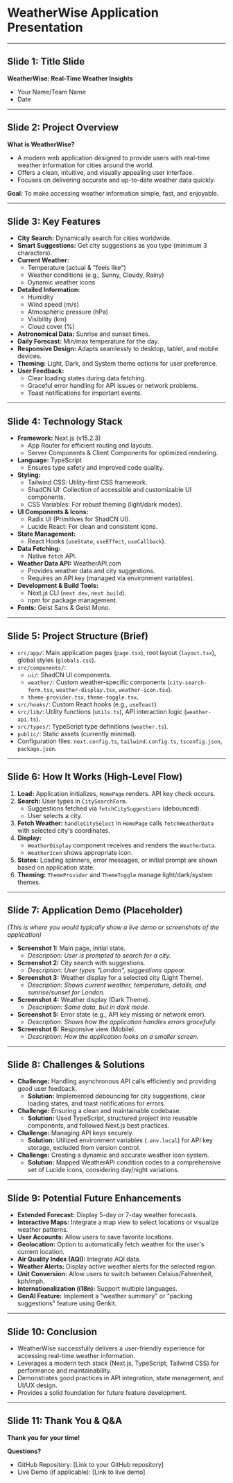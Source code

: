 
# WeatherWise Application Presentation

---

## Slide 1: Title Slide

**WeatherWise: Real-Time Weather Insights**

*   Your Name/Team Name
*   Date

---

## Slide 2: Project Overview

**What is WeatherWise?**

*   A modern web application designed to provide users with real-time weather information for cities around the world.
*   Offers a clean, intuitive, and visually appealing user interface.
*   Focuses on delivering accurate and up-to-date weather data quickly.

**Goal:**
To make accessing weather information simple, fast, and enjoyable.

---

## Slide 3: Key Features

*   **City Search:** Dynamically search for cities worldwide.
*   **Smart Suggestions:** Get city suggestions as you type (minimum 3 characters).
*   **Current Weather:**
    *   Temperature (actual & "feels like")
    *   Weather conditions (e.g., Sunny, Cloudy, Rainy)
    *   Dynamic weather icons
*   **Detailed Information:**
    *   Humidity
    *   Wind speed (m/s)
    *   Atmospheric pressure (hPa)
    *   Visibility (km)
    *   Cloud cover (%)
*   **Astronomical Data:** Sunrise and sunset times.
*   **Daily Forecast:** Min/max temperature for the day.
*   **Responsive Design:** Adapts seamlessly to desktop, tablet, and mobile devices.
*   **Theming:** Light, Dark, and System theme options for user preference.
*   **User Feedback:**
    *   Clear loading states during data fetching.
    *   Graceful error handling for API issues or network problems.
    *   Toast notifications for important events.

---

## Slide 4: Technology Stack

*   **Framework:** Next.js (v15.2.3)
    *   App Router for efficient routing and layouts.
    *   Server Components & Client Components for optimized rendering.
*   **Language:** TypeScript
    *   Ensures type safety and improved code quality.
*   **Styling:**
    *   Tailwind CSS: Utility-first CSS framework.
    *   ShadCN UI: Collection of accessible and customizable UI components.
    *   CSS Variables: For robust theming (light/dark modes).
*   **UI Components & Icons:**
    *   Radix UI (Primitives for ShadCN UI).
    *   Lucide React: For clean and consistent icons.
*   **State Management:**
    *   React Hooks (`useState`, `useEffect`, `useCallback`).
*   **Data Fetching:**
    *   Native `fetch` API.
*   **Weather Data API:** WeatherAPI.com
    *   Provides weather data and city suggestions.
    *   Requires an API key (managed via environment variables).
*   **Development & Build Tools:**
    *   Next.js CLI (`next dev`, `next build`).
    *   npm for package management.
*   **Fonts:** Geist Sans & Geist Mono.

---

## Slide 5: Project Structure (Brief)

*   `src/app/`: Main application pages (`page.tsx`), root layout (`layout.tsx`), global styles (`globals.css`).
*   `src/components/`:
    *   `ui/`: ShadCN UI components.
    *   `weather/`: Custom weather-specific components (`city-search-form.tsx`, `weather-display.tsx`, `weather-icon.tsx`).
    *   `theme-provider.tsx`, `theme-toggle.tsx`.
*   `src/hooks/`: Custom React hooks (e.g., `useToast`).
*   `src/lib/`: Utility functions (`utils.ts`), API interaction logic (`weather-api.ts`).
*   `src/types/`: TypeScript type definitions (`weather.ts`).
*   `public/`: Static assets (currently minimal).
*   Configuration files: `next.config.ts`, `tailwind.config.ts`, `tsconfig.json`, `package.json`.

---

## Slide 6: How It Works (High-Level Flow)

1.  **Load:** Application initializes, `HomePage` renders. API key check occurs.
2.  **Search:** User types in `CitySearchForm`.
    *   Suggestions fetched via `fetchCitySuggestions` (debounced).
    *   User selects a city.
3.  **Fetch Weather:** `handleCitySelect` in `HomePage` calls `fetchWeatherData` with selected city's coordinates.
4.  **Display:**
    *   `WeatherDisplay` component receives and renders the `WeatherData`.
    *   `WeatherIcon` shows appropriate icon.
5.  **States:** Loading spinners, error messages, or initial prompt are shown based on application state.
6.  **Theming:** `ThemeProvider` and `ThemeToggle` manage light/dark/system themes.

---

## Slide 7: Application Demo (Placeholder)

*(This is where you would typically show a live demo or screenshots of the application)*

*   **Screenshot 1:** Main page, initial state.
    *   *Description: User is prompted to search for a city.*
*   **Screenshot 2:** City search with suggestions.
    *   *Description: User types "London", suggestions appear.*
*   **Screenshot 3:** Weather display for a selected city (Light Theme).
    *   *Description: Shows current weather, temperature, details, and sunrise/sunset for London.*
*   **Screenshot 4:** Weather display (Dark Theme).
    *   *Description: Same data, but in dark mode.*
*   **Screenshot 5:** Error state (e.g., API key missing or network error).
    *   *Description: Shows how the application handles errors gracefully.*
*   **Screenshot 6:** Responsive view (Mobile).
    *   *Description: How the application looks on a smaller screen.*

---

## Slide 8: Challenges & Solutions

*   **Challenge:** Handling asynchronous API calls efficiently and providing good user feedback.
    *   **Solution:** Implemented debouncing for city suggestions, clear loading states, and toast notifications for errors.
*   **Challenge:** Ensuring a clean and maintainable codebase.
    *   **Solution:** Used TypeScript, structured project into reusable components, and followed Next.js best practices.
*   **Challenge:** Managing API keys securely.
    *   **Solution:** Utilized environment variables (`.env.local`) for API key storage, excluded from version control.
*   **Challenge:** Creating a dynamic and accurate weather icon system.
    *   **Solution:** Mapped WeatherAPI condition codes to a comprehensive set of Lucide icons, considering day/night variations.

---

## Slide 9: Potential Future Enhancements

*   **Extended Forecast:** Display 5-day or 7-day weather forecasts.
*   **Interactive Maps:** Integrate a map view to select locations or visualize weather patterns.
*   **User Accounts:** Allow users to save favorite locations.
*   **Geolocation:** Option to automatically fetch weather for the user's current location.
*   **Air Quality Index (AQI):** Integrate AQI data.
*   **Weather Alerts:** Display active weather alerts for the selected region.
*   **Unit Conversion:** Allow users to switch between Celsius/Fahrenheit, kph/mph.
*   **Internationalization (i18n):** Support multiple languages.
*   **GenAI Feature:** Implement a "weather summary" or "packing suggestions" feature using Genkit.

---

## Slide 10: Conclusion

*   WeatherWise successfully delivers a user-friendly experience for accessing real-time weather information.
*   Leverages a modern tech stack (Next.js, TypeScript, Tailwind CSS) for performance and maintainability.
*   Demonstrates good practices in API integration, state management, and UI/UX design.
*   Provides a solid foundation for future feature development.

---

## Slide 11: Thank You & Q&A

**Thank you for your time!**

**Questions?**

*   GitHub Repository: [Link to your GitHub repository]
*   Live Demo (if applicable): [Link to live demo]

